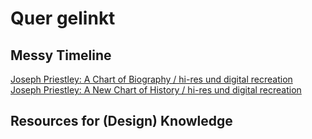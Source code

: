 # Quer gelinkt
## Messy Timeline
[Joseph Priestley: A Chart of Biography / hi-res und digital recreation](https://pages.uoregon.edu/infographics/timeline/pages/FullBiography.html)<br>
[Joseph Priestley: A New Chart of History / hi-res und digital recreation](https://pages.uoregon.edu/infographics/timeline/pages/compare.html)

## Resources for (Design) Knowledge
